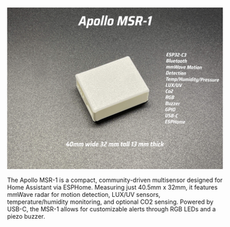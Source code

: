 ![](../../assets/productimage.jpg)

The Apollo MSR-1 is a compact, community-driven multisensor designed for Home Assistant via ESPHome. Measuring just 40.5mm x 32mm, it features mmWave radar for motion detection, LUX/UV sensors, temperature/humidity monitoring, and optional CO2 sensing. Powered by USB-C, the MSR-1 allows for customizable alerts through RGB LEDs and a piezo buzzer.